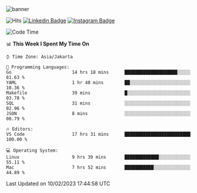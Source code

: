 ![banner](https://readme-typing-svg.herokuapp.com/?lines=Hello,+There!+👋;This+is+ryanbekhen....;Nice+to+meet+you!&center=false)

![Hits](https://hits.seeyoufarm.com/api/count/incr/badge.svg?url=https%3A%2F%2Fgithub.com%2Fryanbekhen%2Fhit-counter&count_bg=%2379C83D&title_bg=%23555555&icon=github.svg&icon_color=%23E7E7E7&title=Provile+views&edge_flat=true)
[![Linkedin Badge](https://img.shields.io/badge/-LinkedIn-0e76a8?style=flat-square&logo=Linkedin&logoColor=white)](https://linkedin.com/in/ryanbekhen)
[![Instagram Badge](https://img.shields.io/badge/-Instagram-e4405f?style=flat-square&logo=Instagram&logoColor=white)](https://instagram.com/ryanbekhen.dev/)

<!--START_SECTION:waka-->
![Code Time](http://img.shields.io/badge/Code%20Time-4%20hrs%2048%20mins-blue)

📊 **This Week I Spent My Time On** 

```text
⌚︎ Time Zone: Asia/Jakarta

💬 Programming Languages: 
Go                       14 hrs 18 mins      ████████████████████░░░░░   81.63 % 
YAML                     1 hr 48 mins        ██░░░░░░░░░░░░░░░░░░░░░░░   10.36 % 
Makefile                 39 mins             █░░░░░░░░░░░░░░░░░░░░░░░░   03.78 % 
SQL                      31 mins             ░░░░░░░░░░░░░░░░░░░░░░░░░   02.96 % 
JSON                     8 mins              ░░░░░░░░░░░░░░░░░░░░░░░░░   00.79 % 

🔥 Editors: 
VS Code                  17 hrs 31 mins      █████████████████████████   100.00 % 

💻 Operating System: 
Linux                    9 hrs 39 mins       █████████████░░░░░░░░░░░░   55.11 % 
Mac                      7 hrs 52 mins       ███████████░░░░░░░░░░░░░░   44.89 % 

```


 Last Updated on 10/02/2023 17:44:58 UTC
<!--END_SECTION:waka-->
